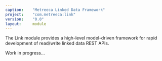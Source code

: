 ```yaml
---
caption:    "Metreeca Linked Data Framework"
project:    "com.metreeca:link"
version:    "0.0"
layout:     module
---
```


The Link module provides a high-level model-driven framework for rapid development of read/write linked data REST APIs.

<p class="warning">Work in progress…</p>

<!--


- publishing through an adapter

- loaded by adapters using Java [service loader](https://docs.oracle.com/javase/8/docs/api/java/util/ServiceLoader.html))
	- Toolkits
	- Services
	
	
Standard platform-provided linked data services and custom application-provided toolkits and services are listed in the com.metreeca.link.Tookit  and com.metreeca.link.Service service loader provider configuration files in the `META-INF/services/ resource directory of the application.

```

# META-INF/services/com.metreeca.link.Service

com.example.app.employees
com.example.app.products
com.example.app.customers

com.metreeca.next.services.SPARQL
```

- Sample Service
	- tooling
	- index bindings
	- handler definition
		- handlers
		- wrappers


-->

